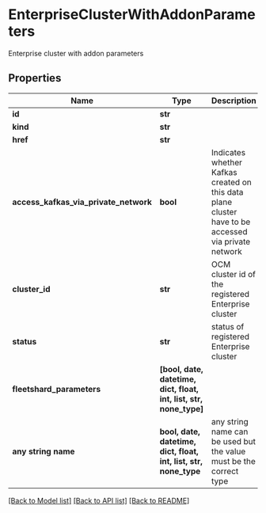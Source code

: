 # EnterpriseClusterWithAddonParameters

Enterprise cluster with addon parameters

## Properties
Name | Type | Description | Notes
------------ | ------------- | ------------- | -------------
**id** | **str** |  | 
**kind** | **str** |  | 
**href** | **str** |  | 
**access_kafkas_via_private_network** | **bool** | Indicates whether Kafkas created on this data plane cluster have to be accessed via private network | 
**cluster_id** | **str** | OCM cluster id of the registered Enterprise cluster | [optional] 
**status** | **str** | status of registered Enterprise cluster | [optional] 
**fleetshard_parameters** | **[bool, date, datetime, dict, float, int, list, str, none_type]** |  | [optional] 
**any string name** | **bool, date, datetime, dict, float, int, list, str, none_type** | any string name can be used but the value must be the correct type | [optional]

[[Back to Model list]](../README.md#documentation-for-models) [[Back to API list]](../README.md#documentation-for-api-endpoints) [[Back to README]](../README.md)


